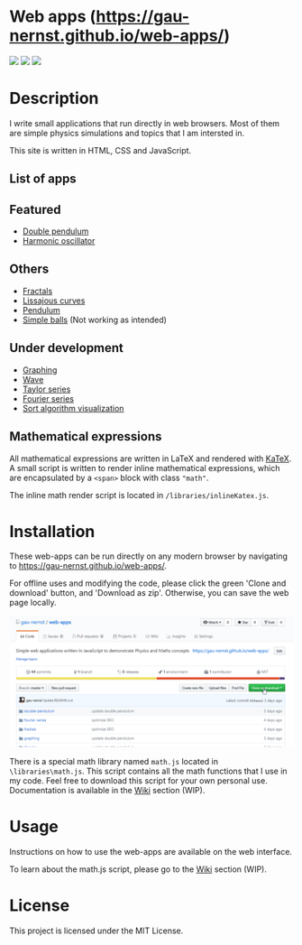 Web apps (https://gau-nernst.github.io/web-apps/)
==================

<div>
    <img src="https://img.shields.io/github/repo-size/gau-nernst/web-apps.svg">
    <img src="https://img.shields.io/github/languages/top/gau-nernst/web-apps.svg">
    <img src="https://img.shields.io/github/license/gau-nernst/web-apps.svg">
</div>

# Description

I write small applications that run directly in web browsers. Most of them are simple physics simulations and topics that I am intersted in.

This site is written in HTML, CSS and JavaScript.

## List of apps

<h2>Featured</h2>
<ul>
    <li><a href="https://gau-nernst.github.io/web-apps/double-pendulum/">Double pendulum</a></li>
    <li><a href="https://gau-nernst.github.io/web-apps/oscillator/">Harmonic oscillator</a></li>
</ul>
<h2>Others</h2>
<ul>
    <li><a href="https://gau-nernst.github.io/web-apps/fractals/">Fractals</a></li>
    <li><a href="https://gau-nernst.github.io/web-apps/lissajous/">Lissajous curves</a></li>
    <li><a href="https://gau-nernst.github.io/web-apps/pendulum/">Pendulum</a></li>
    <li><a href="https://gau-nernst.github.io/web-apps/simple-balls/">Simple balls</a> (Not working as intended)</li>
</ul>
<h2>Under development</h2>
<ul>
    <li><a href="https://gau-nernst.github.io/web-apps/graphing/">Graphing</a></li>                
    <li><a href="https://gau-nernst.github.io/web-apps/wave/">Wave</a></li>
    <li><a href="https://gau-nernst.github.io/web-apps/taylor-series/">Taylor series</a></li>
    <li><a href="https://gau-nernst.github.io/web-apps/fourier-series/">Fourier series</a></li>
    <li><a href="https://gau-nernst.github.io/web-apps/sort/">Sort algorithm visualization</a></li>
</ul>

## Mathematical expressions

All mathematical expressions are written in LaTeX and rendered with [KaTeX](https://github.com/KaTeX/KaTeX). A small script is written to render inline mathematical expressions, which are encapsulated by a `<span>` block with class `"math"`.

The inline math render script is located in `/libraries/inlineKatex.js`.

# Installation

These web-apps can be run directly on any modern browser by navigating to https://gau-nernst.github.io/web-apps/.

For offline uses and modifying the code, please click the green 'Clone and download' button, and 'Download as zip'. Otherwise, you can save the web page locally.

![](download.gif)

There is a special math library named `math.js` located in `\libraries\math.js`. This script contains all the math functions that I use in my code. Feel free to download this script for your own personal use. Documentation is available in the [Wiki](https://github.com/gau-nernst/web-apps/wiki/math.js) section (WIP).

# Usage

Instructions on how to use the web-apps are available on the web interface.

To learn about the math.js script, please go to the [Wiki](https://github.com/gau-nernst/web-apps/wiki/math.js) section (WIP).

# License

This project is licensed under the MIT License.
